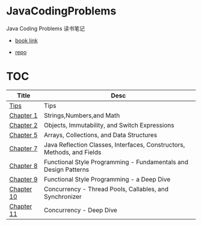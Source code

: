 # JavaCodingProblems

Java Coding Problems 读书笔记

- [book link](https://www.packtpub.com/product/java-coding-problems/9781789801415)

- [repo](https://github.com/PacktPublishing/Java-Coding-Problems)

# TOC

| Title                                                    | Desc                                                                   |
|----------------------------------------------------------|------------------------------------------------------------------------|
| [Tips](src/main/java/com/m/jcp/tips/_TOC.md)             | Tips                                                                   |
| [Chapter 1](src/main/java/com/m/jcp/chapter_1/_TOC.md)   | Strings,Numbers,and Math                                               |
| [Chapter 2](src/main/java/com/m/jcp/chapter_2/_TOC.md)   | Objects, Immutability, and Switch Expressions                          | 
| [Chapter 5](src/main/java/com/m/jcp/chapter_5/_TOC.md)   | Arrays, Collections, and Data Structures                               |
| [Chapter 7](src/main/java/com/m/jcp/chapter_7/_TOC.md)   | Java Reflection Classes, Interfaces, Constructors, Methods, and Fields |
| [Chapter 8](src/main/java/com/m/jcp/chapter_8/_TOC.md)   | Functional Style Programming - Fundamentals and Design Patterns        |
| [Chapter 9](src/main/java/com/m/jcp/chapter_9/_TOC.md)   | Functional Style Programming - a Deep Dive                             |
| [Chapter 10](src/main/java/com/m/jcp/chapter_10/_TOC.md) | Concurrency - Thread Pools, Callables, and Synchronizer                |
| [Chapter 11](src/main/java/com/m/jcp/chapter_11/_TOC.md) | Concurrency - Deep Dive                                                |
